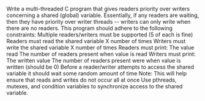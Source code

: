 Write a multi-threaded C program that gives readers priority over writers concerning a
shared (global) variable. Essentially, if any readers are waiting, then they have priority over
writer threads -- writers can only write when there are no readers. This program should
adhere to the following constraints:
Multiple readers/writers must be supported (5 of each is fine)
Readers must read the shared variable X number of times
Writers must write the shared variable X number of times
Readers must print:
The value read
The number of readers present when value is read
Writers must print:
The written value
The number of readers present were when value is written (should be 0)
Before a reader/writer attempts to access the shared variable it should wait some random
amount of time
Note: This will help ensure that reads and writes do not occur all at once
Use pthreads, mutexes, and condition variables to synchronize access to the shared variable.